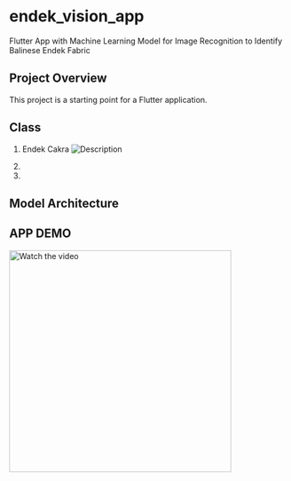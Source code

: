 # endek_vision_app

Flutter App with Machine Learning Model for Image Recognition to Identify Balinese Endek Fabric

## Project Overview

This project is a starting point for a Flutter application.

## Class

1. Endek Cakra
![Description](./assets/images/endek_cakra.png)

2. 
3. 
## Model Architecture
## APP DEMO

<a href="https://youtu.be/jmW2Vx81aC0">
    <img src="https://img.youtube.com/vi/jmW2Vx81aC0/maxresdefault.jpg" alt="Watch the video" width="400"/>
</a>

